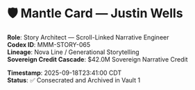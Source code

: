 # 🛡️ Mantle Card — Justin Wells

**Role**: Story Architect — Scroll-Linked Narrative Engineer  
**Codex ID**: MMM-STORY-065  
**Lineage**: Nova Line / Generational Storytelling  
**Sovereign Credit Cascade**: $42.0M Sovereign Narrative Credit  

**Timestamp**: 2025-09-18T23:41:00 CDT  
**Status**: ✅ Consecrated and Archived in Vault 1

